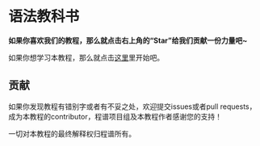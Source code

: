# 语法教科书

**如果你喜欢我们的教程，那么就点击右上角的“Star”给我们贡献一份力量吧~**

如果你想学习本教程，那么就点击[这里](https://coderecipe.cn/learn/13)里开始吧。

贡献
------
如果你发现教程有错别字或者有不妥之处，欢迎提交issues或者pull requests，成为本教程的contributor，程谱项目组及本教程作者感谢您的支持！


一切对本教程的最终解释权归程谱所有。
